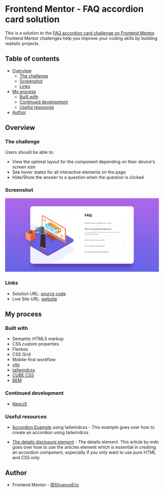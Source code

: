 # Frontend Mentor - FAQ accordion card solution

This is a solution to the [FAQ accordion card challenge on Frontend Mentor](https://www.frontendmentor.io/challenges/faq-accordion-card-XlyjD0Oam). Frontend Mentor challenges help you improve your coding skills by building realistic projects.

## Table of contents

- [Overview](#overview)
  - [The challenge](#the-challenge)
  - [Screenshot](#screenshot)
  - [Links](#links)
- [My process](#my-process)
  - [Built with](#built-with)
  - [Continued development](#continued-development)
  - [Useful resources](#useful-resources)
- [Author](#author)

## Overview

### The challenge

Users should be able to:

- View the optimal layout for the component depending on their device's screen size
- See hover states for all interactive elements on the page
- Hide/Show the answer to a question when the question is clicked

### Screenshot

![](./screenshot.png)

### Links

- Solution URL: [source code](https://github.com/SilvanosEric/faq-accordion-card)
- Live Site URL: [website](https://silvanoseric.github.io/faq-accordion-card/)

## My process

### Built with

- Semantic HTML5 markup
- CSS custom properties
- Flexbox
- CSS Grid
- Mobile-first workflow
- [vite](https://vitejs.dev/)
- [tailwindcss](https://tailwindcss.com/)
- [CUBE CSS](https://cube.fyi/)
- [BEM](http://getbem.com/)

### Continued development

- [NextJS](https://nextjs.org/)

### Useful resources

- [Accordion Example](https://play.tailwindcss.com/I9nwaTQdoX) using tailwindcss - This example goes over how to create an accordion using tailwindcss

- [The details disclosure element](https://developer.mozilla.org/en-US/docs/Web/HTML/Element/details) - The details element. This article by mdn goes over how to use the articles element which is essential in creating an accordion component, especially if you only want to use pure HTML and CSS only.

## Author

- Frontend Mentor - [@SilvanosEric](https://www.frontendmentor.io/profile/SilvanosEric)
